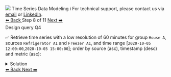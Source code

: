 <!-- TOP -->
<div class="top">
  <img src="https://datastax-academy.github.io/katapod-shared-assets/images/ds-academy-logo.svg" />
  <span class="scenario-title">Time Series Data Modeling</span>
  <span class="scenario-subtitle">ℹ️ For technical support, please contact us via <a href="mailto:aleksandr.volochnev@datastax.com">email</a> or <a href="https://dtsx.io/aleks">LinkedIn</a>.</span> 
</div>

<!-- NAVIGATION -->
<div id="navigation-top" class="navigation-top">
 <a href='command:katapod.loadPage?[{"step":"step7-astra"}]'
   class="btn btn-dark navigation-top-left">⬅️ Back
 </a>
<span class="step-count"> Step 8 of 11</span>
 <a href='command:katapod.loadPage?[{"step":"step9-astra"}]'
    class="btn btn-dark navigation-top-right">Next ➡️
  </a>
</div>

<!-- CONTENT -->

<div class="step-title">Design query Q4</div>

✅ Retrieve time series with a low resolution of 60 minutes for group `House A`, 
sources `Refrigerator A1` and `Freezer A1`, and time range [`2020-10-05 12:00:00`,`2020-10-05 15:00:00`]; 
order by source (asc), timestamp (desc) and metric (asc):

<details>
  <summary>Solution</summary>

```
SELECT * 
FROM time_series.series_by_source_low
WHERE group = 'House A'
  AND year = 2020
  AND source IN ('Refrigerator A1','Freezer A1')
  AND timestamp >= '2020-10-05 12:00:00'
  AND timestamp <= '2020-10-05 15:00:00';
```

</details>

<!-- NAVIGATION -->
<div id="navigation-bottom" class="navigation-bottom">
 <a href='command:katapod.loadPage?[{"step":"step7-astra"}]'
   class="btn btn-dark navigation-bottom-left">⬅️ Back
 </a>
 <a href='command:katapod.loadPage?[{"step":"step9-astra"}]'
    class="btn btn-dark navigation-bottom-right">Next ➡️
  </a>
</div>

